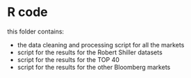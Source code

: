 # R code
this folder contains:
- the data cleaning and processing script for all the markets
- script for the results for the Robert Shiller datasets
- script for the results for the TOP 40
- script for the results for the other Bloomberg markets 


